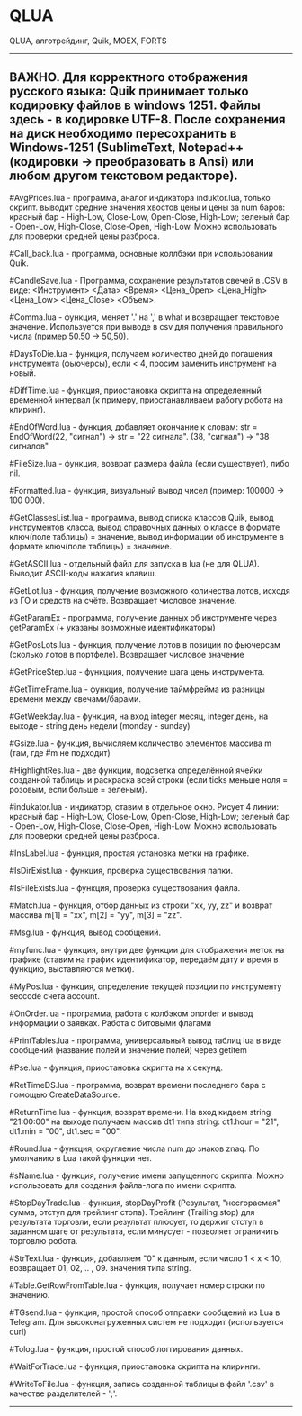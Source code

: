 # QLUA
QLUA, алготрейдинг, Quik, MOEX, FORTS

-------------------------------------------------
ВАЖНО. Для корректного отображения русского языка: Quik принимает только кодировку файлов в windows 1251. Файлы здесь - в кодировке UTF-8. После сохранения на диск необходимо пересохранить в Windows-1251 (SublimeText, Notepad++ (кодировки -> преобразовать в Ansi) или любом другом текстовом редакторе).
-------------------------------------------------

#AvgPrices.lua - программа, аналог индикатора induktor.lua, только скрипт. выводит средние значения хвостов цены и цены за num баров: красный бар - High-Low, Close-Low, Open-Close, High-Low; зеленый бар - Open-Low, High-Close, Close-Open, High-Low. Можно использовать для проверки средней цены разброса.

#Call_back.lua - программа, основные коллбэки при использовании Quik.

#CandleSave.lua - Программа, сохранение результатов свечей в .CSV в виде: <Инструмент> <Дата> <Время> <Цена_Open> <Цена_High> <Цена_Low> <Цена_Close> <Объем>.

#Comma.lua - функция, меняет '.' на ',' в what и возвращает текстовое значение. Используется при выводе в csv для получения правильного числа (пример 50.50 -> 50,50).

#DaysToDie.lua - функция, получаем количество дней до погашения инструмента (фьючерсы), если < 4, просим заменить инструмент на новый.

#DiffTime.lua - функция, приостановка скрипта на определенный временной интервал (к примеру, приостанавливаем работу робота на клиринг).

#EndOfWord.lua - функция, добавляет окончание к словам: str = EndOfWord(22, "сигнал") -> str = "22 сигнала". (38, "сигнал") -> "38 сигналов"

#FileSize.lua - функция, возврат размера файла (если существует), либо nil.

#Formatted.lua - функция, визуальный вывод чисел (пример: 100000 -> 100 000).

#GetClassesList.lua - программа, вывод списка классов Quik, вывод инструментов класса, вывод справочных данных о классе в формате ключ(поле таблицы) = значение, вывод информации об инструменте в формате ключ(поле таблицы) = значение.

#GetASCII.lua - отдельный файл для запуска в lua (не для QLUA). Выводит ASCII-коды нажатия клавиш.

#GetLot.lua - функция, получение возможного количества лотов, исходя из ГО и средств на счёте. Возвращает числовое значение.

#GetParamEx - программа, получение данных об инструменте через getParamEx (+ указаны возможные идентификаторы)

#GetPosLots.lua - функция, получение лотов в позиции по фьючерсам (сколько лотов в портфеле). Возвращает числовое значение

#GetPriceStep.lua - функциия, получение шага цены инструмента.

#GetTimeFrame.lua - функция, получение таймфрейма из разницы времени между свечами/барами.

#GetWeekday.lua - функция, на вход integer месяц, integer день, на выходе - string день недели (monday - sunday)

#Gsize.lua - функция, вычисляем количество элементов массива m (там, где #m не подходит)

#HighlightRes.lua - две функции, подсветка определённой ячейки созданной таблицы и раскраска всей строки (если ticks меньше ноля = розовым, если больше = зеленым).

#indukator.lua - индикатор, ставим в отдельное окно. Рисует 4 линии: красный бар - High-Low, Close-Low, Open-Close, High-Low; зеленый бар - Open-Low, High-Close, Close-Open, High-Low. Можно использовать для проверки средней цены разброса.

#InsLabel.lua - функция, простая установка метки на графике.

#IsDirExist.lua - функция, проверка существования папки.

#IsFileExists.lua - функция, проверка существования файла.

#Match.lua - функция, отбор данных из строки "xx, yy, zz" и возврат массива m[1] = "xx", m[2] = "yy", m[3] = "zz".

#Msg.lua - функция, вывод сообщений.

#myfunc.lua - функция, внутри две функции для отображения меток на графике (ставим на график идентификатор, передаём дату и время в функцию, выставляются метки).

#MyPos.lua - функция, определение текущей позиции по инструменту seccode счета account.

#OnOrder.lua - программа, работа с колбэком onorder и вывод информации о заявках. Работа с битовыми флагами

#PrintTables.lua - программа, универсальный вывод таблиц lua в виде сообщений (название полей и значение полей) через getitem

#Pse.lua - функция, приостановка скрипта на х секунд.

#RetTimeDS.lua - программа, возврат времени последнего бара с помощью CreateDataSource.

#ReturnTime.lua - функция, возврат времени. На вход кидаем string "21:00:00" на выходе получаем массив dt1 типа string: dt1.hour = "21", dt1.min = "00", dt1.sec = "00".

#Round.lua - функция, округление числа num до знаков znaq. По умолчанию в Lua такой функции нет.

#sName.lua - функция, получение имени запущенного скрипта. Можно использовать для создания файла-лога по имени скрипта.

#StopDayTrade.lua - функция, stopDayProfit (Результат, "несгораемая" сумма, отступ для трейлинг стопа). Трейлинг (Trailing stop) для результата торговли, если результат плюсует, то держит отступ в заданном шаге от результата, если минусует - позволяет ограничить торговлю робота.

#StrText.lua - функция, добавляем "0" к данным, если число 1 < x < 10, возвращает 01, 02, .. , 09. значения типа string.

#Table.GetRowFromTable.lua - функция, получает номер строки по значению.

#TGsend.lua - функция, простой способ отправки сообщений из Lua в Telegram. Для высоконагруженных систем не подходит (используется curl)

#Tolog.lua - функция, простой способ логгирования данных.

#WaitForTrade.lua - функция, приостановка скрипта на клиринги.

#WriteToFile.lua - функция, запись созданной таблицы в файл '.csv' в качестве разделителей - ';'.

-----------------------------------------------------------------------------------------














